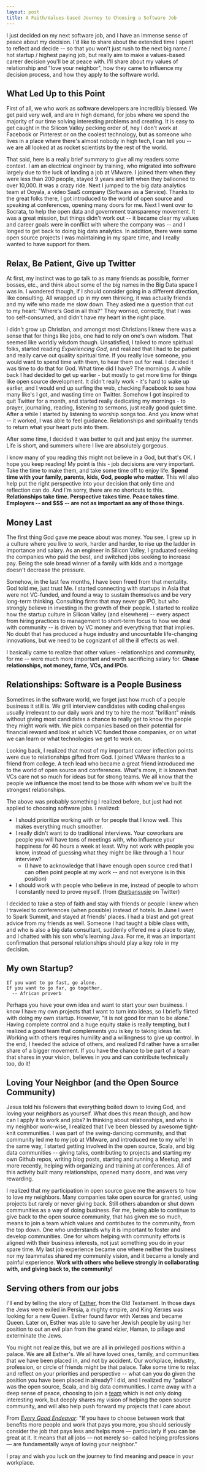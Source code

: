 ```yaml
---
layout: post
title: A Faith/Values-based Journey to Choosing a Software Job
---
```


I just decided on my next software job, and I have an immense sense of peace about my decision.  I'd like to share about the extended time I spent to reflect and decide -- so that you won't just rush to the next big name / hot startup / highest paying job, but really aim to make a values-based career decision you'll be at peace with.  I'll share about my values of relationship and "love your neighbor", how they came to influence my decision process, and how they apply to the software world.

## What Led Up to this Point

First of all, we who work as software developers are incredibly blessed.  We get paid very well, and are in high demand, for jobs where we spend the majority of our time solving interesting problems and creating.  It is easy to get caught in the Silicon Valley pecking order of, hey I don't work at Facebook or Pinterest or on the coolest technology, but as someone who lives in a place where there's almost nobody in high tech, I can tell you -- we are all looked at as rocket scientists by the rest of the world.

That said, here is a really brief summary to give all my readers some context.  I am an electrical engineer by training, who migrated into software largely due to the luck of landing a job at VMware.  I joined them when they were less than 200 people, stayed 9 years and left when they ballooned to over 10,000.  It was a crazy ride.  Next I jumped to the big data analytics team at Ooyala, a video SaaS company (Software as a Service).  Thanks to the great folks there, I got introduced to the world of open source and speaking at conferences, opening many doors for me.  Next I went over to Socrata, to help the open data and government transparency movement.  It was a great mission, but things didn't work out -- it became clear my values and career goals were in conflict with where the company was -- and I longed to get back to doing big data analytics.  In addition, there were some open source projects I was maintaining in my spare time, and I really wanted to have support for them.

## Relax, Be Patient, Give up Twitter

At first, my instinct was to go talk to as many friends as possible, former bosses, etc., and think about some of the big names in the Big Data space I was in.  I wondered though, if I should consider going in a different direction, like consulting.  All wrapped up in my own thinking, it was actually friends and my wife who made me slow down.  They asked me a question that cut to my heart: "Where's God in all this?"  They worried, correctly, that I was too self-consumed, and didn't have my heart in the right place.

I didn't grow up Christian, and amongst most Christians I knew there was a sense that for things like jobs, one had to rely on one's own wisdom.  That seemed like worldly wisdom though.  Unsatisfied, I talked to more spiritual folks, started reading *Experiencing God*, and realized that I had to be patient and really carve out quality spiritual time.  If you really love someone, you would want to spend time with them, to hear them out for real.  I decided it was time to do that for God.  What time did I have?  The mornings.  A while back I had decided to get up earlier - but mostly to get more time for things like open source development.  It didn't really work - it's hard to wake up earlier, and I would end up surfing the web, checking Facebook to see how many like's I got, and wasting time on Twitter.  Somehow I got inspired to quit Twitter for a month, and started really dedicating my mornings - to prayer, journaling, reading, listening to sermons, just really good quiet time.  After a while I started by listening to worship songs too.  And you know what -- it worked, I was able to feel guidance.  Relationships and spirituality tends to return what your heart puts into them.

After some time, I decided it was better to quit and just enjoy the summer.  Life is short, and summers where I live are absolutely gorgeous.

I know many of you reading this might not believe in a God, but that's OK.  I hope you keep reading!  My point is this - job decisions are very important.  Take the time to make them, and take some time off to enjoy life.  **Spend time with your family, parents, kids, God, people who matter.**  This will also help put the right perspective into your decision that only time and reflection can do.  And I'm sorry, there are no shortcuts to this.  **Relationships take time.  Perspective takes time.  Peace takes time.  Employers -- and $$$ -- are not as important as any of those things.**

## Money Last

The first thing God gave me peace about was money.  You see, I grew up in a culture where you live to work, harder and harder, to rise up the ladder in importance and salary.  As an engineer in Silicon Valley, I graduated seeking the companies who paid the best, and switched jobs seeking to increase pay.  Being the sole bread winner of a family with kids and a mortgage doesn't decrease the pressure.

Somehow, in the last few months, I have been freed from that mentality.  God told me, just trust Me.  I started connecting with startups in Asia that were not VC-funded, and found a way to sustain themselves and be very long-term thinking.  Consulting firms that may never go IPO, but who strongly believe in investing in the growth of their people.  I started to realize how the startup culture in Silicon Valley (and elsewhere) -- every aspect from hiring practices to management to short-term focus to how we deal with community -- is driven by VC money and everything that that implies.  No doubt that has produced a huge industry and uncountable life-changing innovations, but we need to be cognizant of all the ill effects as well.

I basically came to realize that other values - relationships and community, for me -- were much more important and worth sacrificing salary for.  **Chase relationships, not money, fame, VCs, and IPOs.**

## Relationships: Software is a People Business

Sometimes in the software world, we forget just how much of a people business it still is.  We grill interview candidates with coding challenges usually irrelevant to our daily work and try to hire the most "brilliant" minds without giving most candidates a chance to really get to know the people they might work with.  We pick companies based on their potential for financial reward and look at which VC funded those companies, or on what we can learn or what technologies we get to work on.

Looking back, I realized that most of my important career inflection points were due to relationships gifted from God.  I joined VMware thanks to a friend from college.  A tech lead who became a great friend introduced me to the world of open source and conferences.  What's more, it is known that VCs care not so much for ideas but for strong teams.  We all know that the people we influence the most tend to be those with whom we've built the strongest relationships.

The above was probably something I realized before, but just had not applied to choosing software jobs.  I realized:

- I should prioritize working with or for people that I know well.  This makes everything much smoother.
- I really didn't want to do traditional interviews.  Your coworkers are people you will have tons of meetings with, who influence your happiness for 40 hours a week at least.  Why not work with people you know, instead of guessing what they might be like through a 1 hour interview?
    + (I have to acknowledge that I have enough open source cred that I can often point people at my work -- and not everyone is in this position)
- I should work with people who believe in me, instead of people to whom I constantly need to prove myself. (from [@urbansusie](https://twitter.com/urbansusie) on Twitter)

I decided to take a step of faith and stay with friends or people I knew when I traveled to conferences (when possible) instead of hotels.  In June I went to Spark Summit, and stayed at friends' places.  I had a blast and got great advice from my friends as well.  Someone I had taught a bible class with, and who is also a big data consultant, suddenly offered me a place to stay, and I chatted with his son who's learning Java.  For me, it was an important confirmation that personal relationships should play a key role in my decision.

## My own Startup?

    If you want to go fast, go alone.  
    If you want to go far, go together.
      -- African proverb

Perhaps you have your own idea and want to start your own business.  I know I have my own projects that I want to turn into ideas, so I briefly flirted with doing my own startup.  However, "it is not good for man to be alone." Having complete control and a huge equity stake is really tempting, but I realized a good team that complements you is key to taking ideas far.  Working with others requires humility and a willingness to give up control.  In the end, I heeded the advice of others, and realized I'd rather have a smaller share of a bigger movement.  If you have the chance to be part of a team that shares in your vision, believes in you and can contribute technically too, do it!

## Loving Your Neighbor (and the Open Source Community)

Jesus told his followers that everything boiled down to loving God, and loving your neighbors as yourself.  What does this mean though, and how can I apply it to work and jobs?  In thinking about relationships, and who is my neighbor work-wise, I realized that I've been blessed by awesome tight-knit communities.  I was part of the swing-dancing community, and that community led me to my job at VMware, and introduced me to my wife!  In the same way, I started getting involved in the open source, Scala, and big data communities -- giving talks, contributing to projects and starting my own Github repos, writing blog posts, starting and running a Meetup, and more recently, helping with organizing and training at conferences.  All of this activity built many relationships, opened many doors, and was very rewarding.

I realized that my participation in open source gave me the answers to how to love my neighbors.  Many companies take open source for granted, using projects but rarely or never giving back.  Still others abandon or shut down communities as a way of doing business.  For me, being able to continue to give back to the open source community, that has given me so much, means to join a team which values and contributes to the community, from the top down.  One who understands why it is important to foster and develop communities.  One for whom helping with community efforts is aligned with their business interests, not just something you do in your spare time.  My last job experience became one where neither the business nor my teammates shared my community vision, and it became a lonely and painful experience.  **Work with others who believe strongly in collaborating with, and giving back to, the community!**

## Serving others from our jobs

I'll end by telling the story of [Esther](https://en.wikipedia.org/wiki/Esther), from the Old Testament.  In those days the Jews were exiled in Persia, a mighty empire, and King Xerxes was looking for a new Queen.  Esther found favor with Xerxes and became Queen.  Later on, Esther was able to save her Jewish people by using her position to out an evil plan from the grand vizier, Haman, to pillage and exterminate the Jews.

You might not realize this, but we are all in privileged positions within a palace.  We are all Esther's.  We all have loved ones, family, and communities that we have been placed in, and not by accident.  Our workplace, industry, profession, or circle of friends might be that palace.  Take some time to relax and reflect on your priorities and perspective -- what can you do given the position you have been placed in already?  I did, and I realized my "palace" was the open source, Scala, and big data communities.  I came away with a deep sense of peace, choosing to join a [team](http://tuplejump.com) which is not only doing interesting work, but deeply shares my vision of helping the open source community, and will also help push forward my projects that I care about.

From *[Every Good Endeavor](http://www.amazon.com/Every-Good-Endeavor-Connecting-Your-ebook/dp/B007T8R18K)*: "If you have to choose between work that benefits more people and work that pays you more, you should seriously consider the job that pays less and helps more — particularly if you can be great at it. It means that all jobs — not merely so- called helping professions — are fundamentally ways of loving your neighbor."

I pray and wish you luck on the journey to find meaning and peace in your workplace.
